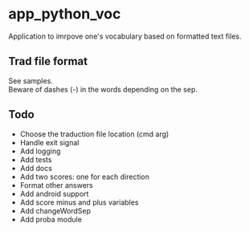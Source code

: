 # app_python_voc
Application to imrpove one's vocabulary based on formatted text files.

Trad file format
----------------
See samples.  
Beware of dashes (-) in the words depending on the sep.

Todo
----
- Choose the traduction file location (cmd arg)
- Handle exit signal
- Add logging
- Add tests
- Add docs
- Add two scores: one for each direction
- Format other answers
- Add android support
- Add score minus and plus variables
- Add changeWordSep
- Add proba module
